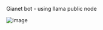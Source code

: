 Gianet bot - using llama public node

![image](https://github.com/user-attachments/assets/ba36ef83-b4a2-49fe-8b28-5ed59f26b51d)
